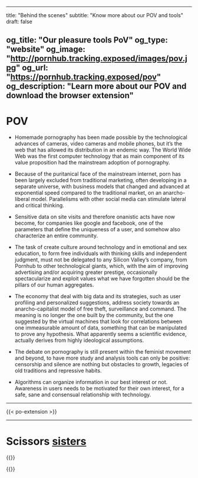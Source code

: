 
---
title: "Behind the scenes"
subtitle: "Know more about our POV and tools"
draft: false

og_title: "Our pleasure tools PoV"
og_type: "website"
og_image: "http://pornhub.tracking.exposed/images/pov.jpg"
og_url: "https://pornhub.tracking.exposed/pov"
og_description: "Learn more about our POV and download the browser extension"
---

# POV

+ Homemade pornography has been made possible by the technological advances of cameras, video cameras and mobile phones, but it’s the web that has allowed its distribution in an endemic way. The World Wide Web was the first computer technology that as main component of its value proposition had the mainstream adoption of pornography.

+ Because of the puritanical face of the mainstream internet, porn has been largely excluded from traditional marketing, often developing in a separate universe, with business models that changed and advanced at exponential speed compared to the traditional market, on an anarcho-liberal model. Parallelisms with other social media can stimulate lateral and critical thinking.

+ Sensitive data on site visits and therefore onanistic acts have now become, for companies like google and facebook, one of the parameters that define the uniqueness of a user, and somehow also characterize an entire community.

+ The task of create culture around technology and in emotional and sex education, to form free individuals with thinking skills and independent judgment, must not be delegated to any Silicon Valley’s company, from Pornhub to other technological giants, which, with the aim of improving advertising and/or acquiring greater prestige, occasionally spectacularize and exploit values what we have forgotten should be the pillars of our human aggregates.

+ The economy that deal with big data and its strategies, such as user profiling and personalized suggestions, address society towards an anarcho-capitalist model of free theft, surveillance and command. The meaning is no longer the one built by the community, but the one suggested by the virtual machines that look for correlations between one immeasurable amount of data, something that can be manipulated to prove any hypothesis. What apparently seems a scientific evidence, actually derives from highly ideological assumptions.

+ The debate on pornography is still present within the feminist movement and beyond, to have more study and analysis tools can only be positive: censorship and silence are nothing but obstacles to growth, legacies of old traditions and repressive habits.

+ Algorithms can organize information in our best interest or not. Awareness in users needs to be motivated for their own interest, for a safe, sane and consensual relationship with technology.

---

{{< po-extension >}}

---

# Scissors [sisters](https://tracking.exposed/connect/)

<div class="card-group">

  {{<trexproj
      href="https://facebook.tracking.exposed"
      desc="Analyze the Facebook algorithm by compare your informative experience; Reuse the data in creative ways"
      suffix="facebook.svg"
      bgcolor="#3b5898" >}}

  {{<trexproj
      href="https://youtube.tracking.exposed"
      desc="Anyone has a unique list of recommended videos. Compare with your friends or join experiment group"
      suffix="youtube.svg" >}}

</div>
